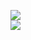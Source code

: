 [![](https://img.shields.io/badge/Made%20With-Github%20Spray-lightgrey.svg?style=for-the-badge&logo=github)](https://github.com/Annihil/github-spray#11662)  
[![](https://i.imgur.com/2DrTn0Z.gif)](https://github.com/Annihil/github-spray)